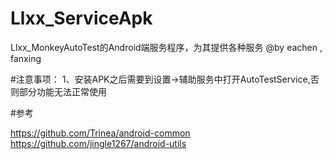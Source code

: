 # Llxx_ServiceApk
Llxx_MonkeyAutoTest的Android端服务程序，为其提供各种服务
@by eachen , fanxing

#注意事项：
1、安装APK之后需要到设置->辅助服务中打开AutoTestService,否则部分功能无法正常使用


#参考

https://github.com/Trinea/android-common
https://github.com/jingle1267/android-utils
